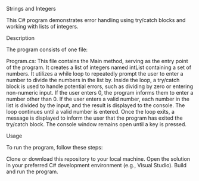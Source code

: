 Strings and Integers

This C# program demonstrates error handling using try/catch blocks and working with lists of integers.

Description

The program consists of one file:

Program.cs:
This file contains the Main method, serving as the entry point of the program.
It creates a list of integers named intList containing a set of numbers.
It utilizes a while loop to repeatedly prompt the user to enter a number to divide the numbers in the list by.
Inside the loop, a try/catch block is used to handle potential errors, such as dividing by zero or entering non-numeric input.
If the user enters 0, the program informs them to enter a number other than 0.
If the user enters a valid number, each number in the list is divided by the input, and the result is displayed to the console.
The loop continues until a valid number is entered.
Once the loop exits, a message is displayed to inform the user that the program has exited the try/catch block.
The console window remains open until a key is pressed.

Usage

To run the program, follow these steps:

Clone or download this repository to your local machine.
Open the solution in your preferred C# development environment (e.g., Visual Studio).
Build and run the program.
